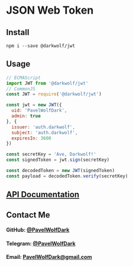 # JSON Web Token
## Install
`npm i --save @darkwolf/jwt`
## Usage
```javascript
// ECMAScript
import JWT from '@darkwolf/jwt'
// CommonJS
const JWT = require('@darkwolf/jwt')

const jwt = new JWT({
  uid: 'PavelWolfDark',
  admin: true
}, {
  issuer: 'auth.darkwolf',
  subject: 'auth.darkwolf',
  expiresIn: 3600
})

const secretKey = 'Ave, Darkwolf!'
const signedToken = jwt.sign(secretKey)

const decodedToken = new JWT(signedToken)
const payload = decodedToken.verify(secretKey)
```
## [API Documentation](https://github.com/Darkwolf/node-jwt/blob/master/docs/API.md)
## Contact Me
#### GitHub: [@PavelWolfDark](https://github.com/PavelWolfDark)
#### Telegram: [@PavelWolfDark](https://t.me/PavelWolfDark)
#### Email: [PavelWolfDark@gmail.com](mailto:PavelWolfDark@gmail.com)
